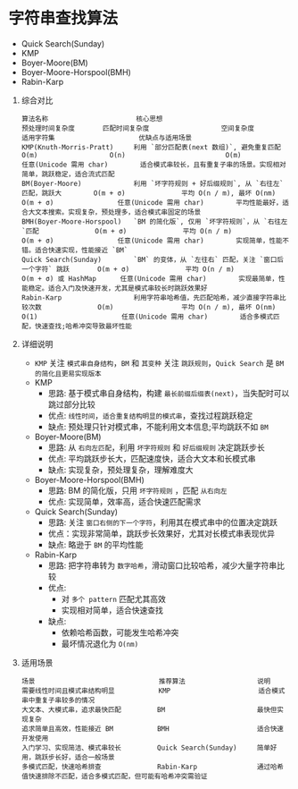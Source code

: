 # 字符串查找算法
  - Quick Search(Sunday)
  - KMP
  - Boyer-Moore(BM)
  - Boyer-Moore-Horspool(BMH)
  - Rabin-Karp


1. 综合对比
   ```text
   算法名称                      核心思想                                                 预处理时间复杂度    	 匹配时间复杂度                  空间复杂度                适用字符集                     优缺点与适用场景
   KMP(Knuth-Morris-Pratt)     利用 `部分匹配表(next 数组)`, 避免重复匹配                    O(m)                  O(n)                         O(m)                    任意(Unicode 需用 char)        适合模式串较长，且有重复子串的场景。实现相对简单，跳跃稳定，适合流式匹配
   BM(Boyer-Moore)             利用 `坏字符规则 + 好后缀规则`, 从 `右往左` 匹配，跳跃大        O(m + σ)              平均 O(n / m), 最坏 O(nm)      O(m + σ)                任意(Unicode 需用 char)        平均性能最好，适合大文本搜索。实现复杂，预处理多，适合模式串固定的场景
   BMH(Boyer-Moore-Horspool)   `BM 的简化版`, 仅用 `坏字符规则`，从 `右往左`匹配              O(m + σ)              平均 O(n / m)                 O(m + σ)                任意(Unicode 需用 char)        实现简单，性能不错。适合快速实现，性能接近 `BM`
   Quick Search(Sunday)        `BM` 的变体，从 `左往右` 匹配，关注 `窗口后一个字符` 跳跃       O(m + σ)              平均 O(n / m)                 O(m + σ) 或 HashMap      任意(Unicode 需用 char)        实现最简单，性能稳定。适合入门及快速开发，尤其是模式串较长时跳跃效果好
   Rabin-Karp                  利用字符串哈希值，先匹配哈希，减少直接字符串比较次数              O(m)                 平均 O(n / m), 最坏 O(nm)      O(1)                     任意(Unicode 需用 char)        适合多模式匹配，快速查找;哈希冲突导致最坏性能
   ```
   
2. 详细说明
   - `KMP` 关注 `模式串自身结构`，`BM` 和 `其变种` 关注 `跳跃规则`，`Quick Search` 是 `BM 的简化且更易实现版本`
   - KMP
     - 思路: 基于模式串自身结构，构建 `最长前缀后缀表(next)`，当失配时可以跳过部分比较
     - 优点: `线性时间`，`适合重复结构明显的模式串`，查找过程跳跃稳定
     - 缺点: 预处理只针对模式串，不能利用文本信息;平均跳跃不如 `BM`
   - Boyer-Moore(BM)
     - 思路: 从 `右向左匹配`，利用 `坏字符规则` 和 `好后缀规则` 决定跳跃步长
     - 优点: 平均跳跃步长大，匹配速度快，适合大文本和长模式串
     - 缺点: 实现复杂，预处理复杂，理解难度大
   - Boyer-Moore-Horspool(BMH)
     - 思路: BM 的简化版，只用 `坏字符规则` ，匹配 `从右向左`
     - 优点: 实现简单，效率高，适合快速匹配需求
   - Quick Search(Sunday)
     - 思路: 关注 `窗口右侧的下一个字符`，利用其在模式串中的位置决定跳跃
     - 优点：实现非常简单，跳跃步长效果好，尤其对长模式串表现优异
     - 缺点: 略逊于 `BM` 的平均性能
   - Rabin-Karp
     - 思路: 把字符串转为 `数字哈希`，滑动窗口比较哈希，减少大量字符串比较
     - 优点:
       - 对 `多个 pattern` 匹配尤其高效
       - 实现相对简单，适合快速查找
     - 缺点:
       - 依赖哈希函数，可能发生哈希冲突
       - 最坏情况退化为 `O(nm)`

3. 适用场景
   ```text
   场景                               推荐算法                  说明
   需要线性时间且模式串结构明显           KMP                      适合模式串中重复子串较多的情况
   大文本、大模式串，追求最快匹配         BM                       最快但实现复杂
   追求简单且高效，性能接近 BM           BMH                      适合快速开发使用
   入门学习、实现简洁、模式串较长         Quick Search(Sunday)     简单好用，跳跃步长好，适合一般场景
   多模式匹配，快速哈希排查              Rabin-Karp               通过哈希值快速排除不匹配，适合多模式匹配，但可能有哈希冲突需验证
   ```